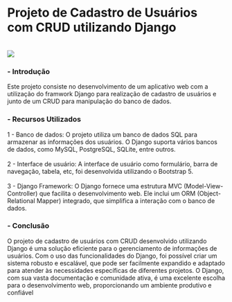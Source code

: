 # Projeto de Cadastro de Usuários com CRUD utilizando Django
<br>

<img src="https://cdn.discordapp.com/attachments/814308173547962401/1104580615334015017/Com_a_popularidade_do_5G_aumentando_muitos_acreditam_que_ele_e_uma_fonte_de_cancer_e_COVID-19._Acredita-se_que_a_radiacao_associada5G_causa_cancer_e_enfraquece_o_sistema_imunologico_tornando-o_suscetivel_a_propag.png">
<br>

<h3>- Introdução</h3>

<p>Este projeto consiste no desenvolvimento de um aplicativo web com a utilização do framwork Django para realização de cadastro de usuários e junto de um CRUD para manipulação do banco de dados.</p>
<h3>- Recursos Utilizados</h3>
<p>1 - Banco de dados: O projeto utiliza um banco de dados SQL para armazenar as informações dos usuários. O Django suporta vários bancos de dados, como MySQL, PostgreSQL, SQLite, entre outros.<br><br>
2 - Interface de usuário: A interface de usuário como formulário, barra de navegação, tabela, etc, foi desenvolvida utilizando o Bootstrap 5.<br><br>3 - Django Framework: O Django fornece uma estrutura MVC (Model-View-Controller) que facilita o desenvolvimento web. Ele inclui um ORM (Object-Relational Mapper) integrado, que simplifica a interação com o banco de dados.</p>


<h3>- Conclusão</h3>

<p>
O projeto de cadastro de usuários com CRUD desenvolvido utilizando Django é uma solução eficiente para o gerenciamento de informações de usuários. Com o uso das funcionalidades do Django, foi possível criar um sistema robusto e escalável, que pode ser facilmente expandido e adaptado para atender às necessidades específicas de diferentes projetos. O Django, com sua vasta documentação e comunidade ativa, é uma excelente escolha para o desenvolvimento web, proporcionando um ambiente produtivo e confiável </p>

